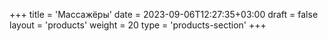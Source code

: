 +++
title = 'Массажёры'
date = 2023-09-06T12:27:35+03:00
draft = false
layout = 'products'
weight = 20
type = 'products-section'
+++
